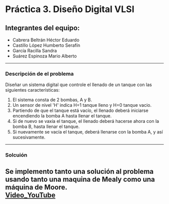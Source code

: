# Práctica 3. Diseño Digital VLSI
## Integrantes del equipo:
- Cabrera Beltrán Héctor Eduardo
- Castillo López Humberto Serafín
- García Racilla Sandra
- Suárez Espinoza Mario Alberto
---
### Descripción de el problema
Diseñar un sistema digital que controle el llenado de un tanque con las
siguientes características:
1. El sistema consta de 2 bombas, A y B.
2. Un sensor de nivel 'H' indica H=1 tanque lleno y H=0 tanque vacio.
3. Partiendo de que el tanque está vacío, el llenado deberá iniciarse
encendiendo la bomba A hasta llenar el tanque.
4. Si de nuevo se vaxía el tanque, el llenado deberá hacerse ahora con la 
bomba B, hasta llenar el tanque.
5. Si nuevamente se vacía el tanque, deberá llenarse con la bomba A, y así
sucesivamente.
---
### Solcuión
Se implemento tanto una solución al problema usando tanto una maquina de Mealy
como una máquina de Moore.  
[Video_YouTube](https://youtu.be/3CAlYKtTxr0)
---
